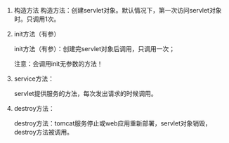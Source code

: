 1.  构造方法
   构造方法：创建servlet对象。默认情况下，第一次访问servlet对象时。只调用1次。

2. init方法（有参）

    init方法（有参）：创建完servlet对象后调用，只调用一次；

    注意：会调用init无参数的方法！
    
3. service方法：
    
    servlet提供服务的方法，每次发出请求的时候调用。

4. destroy方法：

     destroy方法：tomcat服务停止或web应用重新部署，servlet对象销毁，destroy方法被调用。

         



